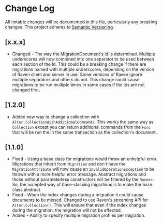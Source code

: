# Change Log
All notable changes will be documented in this file, particularly any breaking
changes. This project adheres to [Semantic Versioning](http://semver.org).

## [x.x.x]
- Changed - The way the MigrationDocument's Id is determined. Multiple underscores
  will now combined into one separator to be used between each section of the Id.
  This could be a breaking change if there are migrations named with multiple
  underscores, depending on the version of Raven client and server in use. Some
  versions of Raven ignore multiple separators and others do not. This change
  could cause migrations to be run multiple times in some cases if the ids are not
  changed first.
## [1.2.0]
- Added new way to change a collection with
  ```Alter.CollectionWithAdditionalCommands```. This works the same way as
  ```Collection``` except you can return additional commands from the ```Func```
  that will be run the in the same transaction as the collection's document.

## [1.1.0]
- Fixed - Using a base class for migrations would throw an unhelpful error.
  Migrations that inherit from ```Migration``` and don't have the
  ```MigrationAttribute``` will now cause an ```InvalidOperationException``` to be
  thrown with a more helpful error message. Abstract migrations and those without
  parameterless constructors will be filtered by the ```Runner```. So, the
  accepted way of base-classing migrations is to make the base class abstract.
- Fixed - When the index changes during a migration it could cause documents to be
  missed. Changed to use Raven's streaming API for ```Alter.Collection()```. This
  will ensure that even if the index changes during the migration, the migration
  will not be affected.
- Added - Ability to specify multiple migration profiles per migration.
